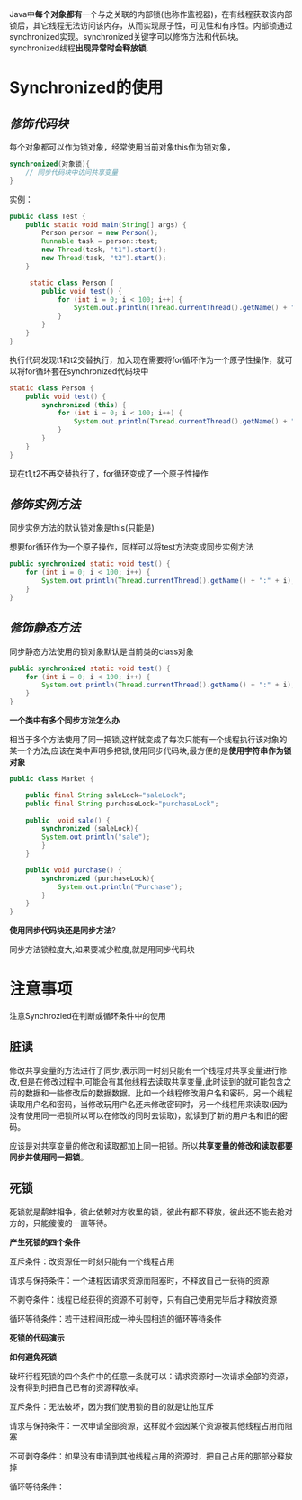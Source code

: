 

Java中**每个对象都有**一个与之关联的内部锁(也称作监视器)，在有线程获取该内部锁后，其它线程无法访问该内存，从而实现原子性，可见性和有序性。内部锁通过synchronized实现。synchronized关键字可以修饰方法和代码块。synchronized线程**出现异常时会释放锁.**



# Synchronized的使用



## ***修饰代码块***

每个对象都可以作为锁对象，经常使用当前对象this作为锁对象，

```java
synchronized(对象锁){
    // 同步代码块中访问共享变量
}
```

实例：

```java
public class Test {
    public static void main(String[] args) {
        Person person = new Person();
        Runnable task = person::test;
        new Thread(task, "t1").start();
        new Thread(task, "t2").start();
    }

     static class Person {
        public void test() {
            for (int i = 0; i < 100; i++) {
                System.out.println(Thread.currentThread().getName() + ":" + i);
            }
        }
    }
}
```

执行代码发现t1和t2交替执行，加入现在需要将for循环作为一个原子性操作，就可以将for循环套在synchronized代码块中

```java
static class Person {
    public void test() {
        synchronized (this) {
            for (int i = 0; i < 100; i++) {
                System.out.println(Thread.currentThread().getName() + ":" + i);
            }
        }
    }
}
```

现在t1,t2不再交替执行了，for循环变成了一个原子性操作



## ***修饰实例方法***

同步实例方法的默认锁对象是this(只能是)

想要for循环作为一个原子操作，同样可以将test方法变成同步实例方法

```java
public synchronized static void test() {
    for (int i = 0; i < 100; i++) {
        System.out.println(Thread.currentThread().getName() + ":" + i);
    }
}
```



## ***修饰静态方法***

同步静态方法使用的锁对象默认是当前类的class对象

```java
public synchronized static void test() {
    for (int i = 0; i < 100; i++) {
        System.out.println(Thread.currentThread().getName() + ":" + i);
    }
}
```



**一个类中有多个同步方法怎么办**

相当于多个方法使用了同一把锁,这样就变成了每次只能有一个线程执行该对象的某一个方法,应该在类中声明多把锁,使用同步代码块,最方便的是**使用字符串作为锁对象**

```java
public class Market {

    public final String saleLock="saleLock";
    public final String purchaseLock="purchaseLock";
    
    public  void sale() {
        synchronized (saleLock){
        System.out.println("sale");
        }
    }

    public void purchase() {
        synchronized (purchaseLock){
            System.out.println("Purchase");
        }
    }
}
```



**使用同步代码块还是同步方法**?

同步方法锁粒度大,如果要减少粒度,就是用同步代码块





# 注意事项



注意Synchrozied在判断或循环条件中的使用



## **脏读**

修改共享变量的方法进行了同步,表示同一时刻只能有一个线程对共享变量进行修改,但是在修改过程中,可能会有其他线程去读取共享变量,此时读到的就可能包含之前的数据和一些修改后的数据数据。比如一个线程修改用户名和密码，另一个线程读取用户名和密码，当修改玩用户名还未修改密码时，另一个线程用来读取(因为没有使用同一把锁所以可以在修改的同时去读取)，就读到了新的用户名和旧的密码。

应该是对共享变量的修改和读取都加上同一把锁。所以**共享变量的修改和读取都要同步并使用同一把锁**。



## 死锁



死锁就是鹬蚌相争，彼此依赖对方收里的锁，彼此有都不释放，彼此还不能去抢对方的，只能傻傻的一直等待。



**产生死锁的四个条件**

互斥条件：改资源任一时刻只能有一个线程占用

请求与保持条件：一个进程因请求资源而阻塞时，不释放自己一获得的资源

不剥夺条件：线程已经获得的资源不可剥夺，只有自己使用完毕后才释放资源

循环等待条件：若干进程间形成一种头围相连的循环等待条件



**死锁的代码演示**





**如何避免死锁**

破坏行程死锁的四个条件中的任意一条就可以：请求资源时一次请求全部的资源，没有得到时把自己已有的资源释放掉。

互斥条件：无法破坏，因为我们使用锁的目的就是让他互斥

请求与保持条件：一次申请全部资源，这样就不会因某个资源被其他线程占用而阻塞

不可剥夺条件：如果没有申请到其他线程占用的资源时，把自己占用的那部分释放掉

循环等待条件：

